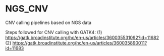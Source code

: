 # NGS_CNV
CNV calling pipelines based on NGS data

Steps followed for CNV calling with GATK4:
(1) https://gatk.broadinstitute.org/hc/en-us/articles/360035531092?id=11682
(2) https://gatk.broadinstitute.org/hc/en-us/articles/360035890011?id=11683
